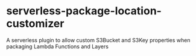 # serverless-package-location-customizer
A serverless plugin to allow custom S3Bucket and S3Key properties when packaging Lambda Functions and Layers
